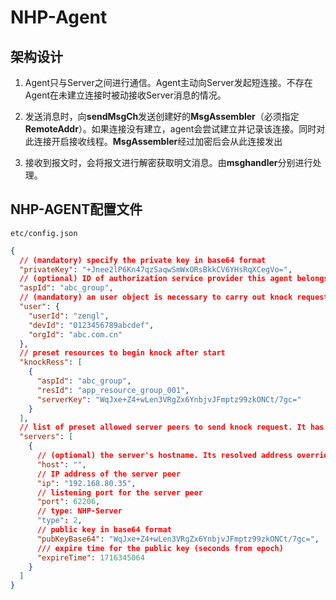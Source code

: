 # NHP-Agent

## 架构设计

1. Agent只与Server之间进行通信。Agent主动向Server发起短连接。不存在Agent在未建立连接时被动接收Server消息的情况。

2. 发送消息时，向**sendMsgCh**发送创建好的**MsgAssembler**（必须指定**RemoteAddr**）。如果连接没有建立，agent会尝试建立并记录该连接。同时对此连接开启接收线程。**MsgAssembler**经过加密后会从此连接发出

3. 接收到报文时，会将报文进行解密获取明文消息。由**msghandler**分别进行处理。

## NHP-AGENT配置文件

`etc/config.json`

```json
{
  // (mandatory) specify the private key in base64 format
  "privateKey": "+Jnee2lP6Kn47qzSaqwSmWxORsBkkCV6YHsRqXCegVo=",
  // (optional) ID of authorization service provider this agent belongs to
  "aspId": "abc_group",
  // (mandatory) an user object is necessary to carry out knock requests
  "user": {
    "userId": "zengl",
    "devId": "0123456789abcdef",
    "orgId": "abc.com.cn"
  },
  // preset resources to begin knock after start
  "knockRess": [
    {
      "aspId": "abc_group",
      "resId": "app_resource_group_001",
      "serverKey": "WqJxe+Z4+wLen3VRgZx6YnbjvJFmptz99zkONCt/7gc="
    }
  ],
  // list of preset allowed server peers to send knock request. It has the same effect as AddServer()
  "servers": [
    {
      // (optional) the server's hostname. Its resolved address overrides the "Ip" field
      "host": "",
      // IP address of the server peer
      "ip": "192.168.80.35",
      // listening port for the server peer
      "port": 62206,
      // type: NHP-Server
      "type": 2,
      // public key in base64 format
      "pubKeyBase64": "WqJxe+Z4+wLen3VRgZx6YnbjvJFmptz99zkONCt/7gc=",
      /// expire time for the public key (seconds from epoch)
      "expireTime": 1716345064
    }
  ]
}
```
